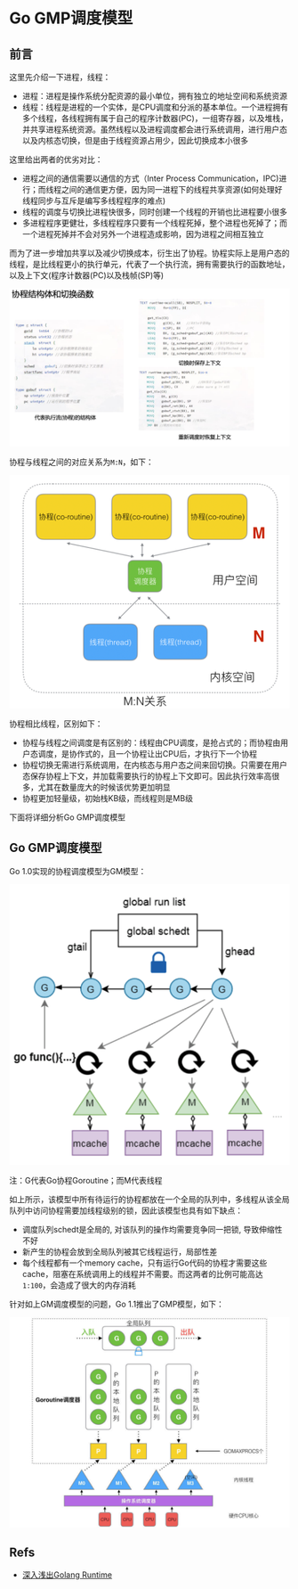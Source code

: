 Go GMP调度模型
============

## 前言

这里先介绍一下进程，线程：

* 进程：进程是操作系统分配资源的最小单位，拥有独立的地址空间和系统资源
* 线程：线程是进程的一个实体，是CPU调度和分派的基本单位。一个进程拥有多个线程，各线程拥有属于自己的程序计数器(PC)，一组寄存器，以及堆栈，并共享进程系统资源。虽然线程以及进程调度都会进行系统调用，进行用户态以及内核态切换，但是由于线程资源占用少，因此切换成本小很多

这里给出两者的优劣对比：

* 进程之间的通信需要以通信的方式（Inter Process Communication，IPC)进行；而线程之间的通信更方便，因为同一进程下的线程共享资源(如何处理好线程同步与互斥是编写多线程程序的难点)
* 线程的调度与切换比进程快很多，同时创建一个线程的开销也比进程要小很多
* 多进程程序更健壮，多线程程序只要有一个线程死掉，整个进程也死掉了；而一个进程死掉并不会对另外一个进程造成影响，因为进程之间相互独立

而为了进一步增加共享以及减少切换成本，衍生出了协程。协程实际上是用户态的线程，是比线程更小的执行单元，代表了一个执行流，拥有需要执行的函数地址，以及上下文(程序计数器(PC)以及栈帧(SP)等)

![](images/goroutine-struct.png)

协程与线程之间的对应关系为`M:N`，如下：

![](images/goroutine-thread-map.png)

协程相比线程，区别如下：

* 协程与线程之间调度是有区别的：线程由CPU调度，是抢占式的；而协程由用户态调度，是协作式的，且一个协程让出CPU后，才执行下一个协程
* 协程切换无需进行系统调用，在内核态与用户态之间来回切换。只需要在用户态保存协程上下文，并加载需要执行的协程上下文即可。因此执行效率高很多，尤其在数量庞大的时候该优势更加明显
* 协程更加轻量级，初始栈KB级，而线程则是MB级

下面将详细分析Go GMP调度模型

## Go GMP调度模型

Go 1.0实现的协程调度模型为GM模型：

![](images/gm.png)

注：G代表Go协程Goroutine；而M代表线程

如上所示，该模型中所有待运行的协程都放在一个全局的队列中，多线程从该全局队列中访问协程需要加线程级别的锁，因此该模型也具有如下缺点：

* 调度队列schedt是全局的, 对该队列的操作均需要竞争同一把锁, 导致伸缩性不好
* 新产生的协程会放到全局队列被其它线程运行，局部性差
* 每个线程都有一个memory cache，只有运行Go代码的协程才需要这些cache，阻塞在系统调用上的线程并不需要。而这两者的比例可能高达`1:100`，会造成了很大的内存消耗

针对如上GM调度模型的问题，Go 1.1推出了GMP模型，如下：

![](images/gmp.png)




## Refs

* [深入浅出Golang Runtime](https://github.com/yifhao/share/blob/master/gopher%20meetup-%E6%B7%B1%E5%85%A5%E6%B5%85%E5%87%BAGolang%20Runtime-yifhao-%E5%88%86%E4%BA%AB%E7%B2%BE%E7%AE%80%E7%89%88.pdf)




